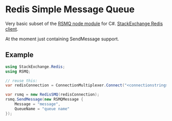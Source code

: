 # Redis Simple Message Queue 
Very basic subset of the [RSMQ node module](https://github.com/smrchy/rsmq) for C#. 
[StackExchange Redis client](https://github.com/StackExchange/StackExchange.Redis).

At the moment just containing SendMessage support.

## Example

```c#
using StackExchange.Redis;
using RSMQ;

// reuse this:
var redisConnection = ConnectionMultiplexer.Connect("<connectionstring>");

var rsmq = new RedisSMQ(redisConnection);
rsmq.SendMessage(new RSMQMessage {
	Message = "message",
	QueueName = "queue name"
});
```
